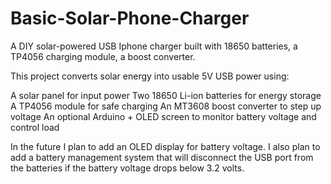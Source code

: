 # Basic-Solar-Phone-Charger
A DIY solar-powered USB Iphone charger built with 18650 batteries, a TP4056 charging module, a boost converter.

This project converts solar energy into usable 5V USB power using:

A solar panel for input power
Two 18650 Li-ion batteries for energy storage
A TP4056 module for safe charging
An MT3608 boost converter to step up voltage
An optional Arduino + OLED screen to monitor battery voltage and control load

In the future I plan to add an OLED display for battery voltage. I also plan to add a battery management system that will disconnect the USB port from the batteries if the battery voltage drops below 3.2 volts. 
